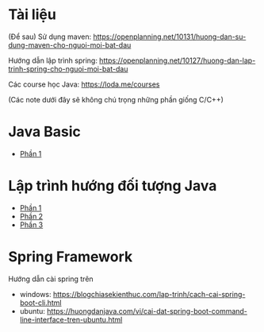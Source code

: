# Tài liệu

(Để sau) Sử dụng maven: https://openplanning.net/10131/huong-dan-su-dung-maven-cho-nguoi-moi-bat-dau

Hướng dẫn lập trình spring: https://openplanning.net/10127/huong-dan-lap-trinh-spring-cho-nguoi-moi-bat-dau

Các course học Java: https://loda.me/courses

(Các note dưới đây sẽ không chú trọng những phần giống C/C++)

# Java Basic

- [Phần 1](https://github.com/maduc238/open5gs-docker/blob/main/Java-note/Java.md)

# Lập trình hướng đối tượng Java

- [Phần 1](https://github.com/maduc238/open5gs-docker/blob/main/Java-note/Java-OOP.md)
- [Phần 2](https://github.com/maduc238/open5gs-docker/blob/main/Java-note/Java-OOP-2.md)
- [Phần 3](https://github.com/maduc238/open5gs-docker/blob/main/Java-note/Java-OOP-3.md)

# Spring Framework

Hướng dẫn cài spring trên
- windows: https://blogchiasekienthuc.com/lap-trinh/cach-cai-spring-boot-cli.html
- ubuntu: https://huongdanjava.com/vi/cai-dat-spring-boot-command-line-interface-tren-ubuntu.html
